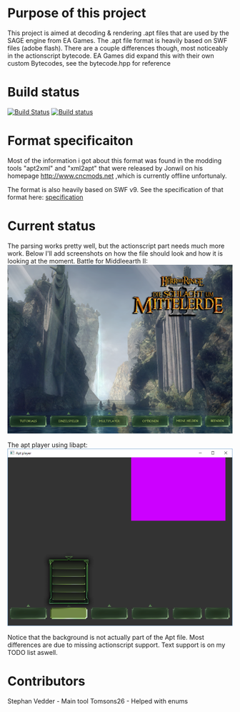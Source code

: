 # Purpose of this project
This project is aimed at decoding & rendering .apt files that are used by the SAGE engine from EA Games. 
The .apt file format is heavily based on SWF files (adobe flash). There are a couple differences though, most noticeably in the actionscript bytecode.
EA Games did expand this with their own custom Bytecodes, see the bytecode.hpp for reference

# Build status
[![Build Status](https://travis-ci.org/feliwir/libapt.svg?branch=master)](https://travis-ci.org/feliwir/libapt) [![Build status](https://ci.appveyor.com/api/projects/status/e4rk2pd7dljs1777?svg=true)](https://ci.appveyor.com/project/feliwir/libapt)

# Format specificaiton
Most of the information i got about this format was found in the modding tools "apt2xml" and
"xml2apt" that were released by Jonwil on his homepage http://www.cncmods.net ,which is currently
offline unfortunaly.

The format is also heavily based on SWF v9. See the specification of that format here:
[specification](docs/swf_file_format_spec_v9.pdf)

# Current status
The parsing works pretty well, but the actionscript part needs much more work. 
Below I'll add screenshots on how the file should look and how it is looking at the moment.
Battle for Middleearth II:
![Image of Mainmenu](img/mainmenu2.png)

The apt player using libapt:
![Image of Mainmenu](img/mainmenu.png)

Notice that the background is not actually part of the Apt file.
Most differences are due to missing actionscript support. Text support is on my TODO
list aswell.

# Contributors
Stephan Vedder - Main tool 
Tomsons26 - Helped with enums 